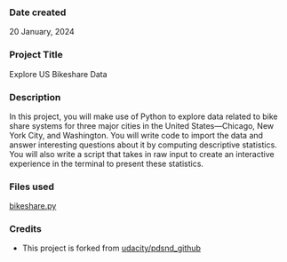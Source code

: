 ### Date created
20 January, 2024

### Project Title
Explore US Bikeshare Data

### Description
In this project, you will make use of Python to explore data related to bike share systems for three major cities in the United States—Chicago, New York City, and Washington. You will write code to import the data and answer interesting questions about it by computing descriptive statistics. You will also write a script that takes in raw input to create an interactive experience in the terminal to present these statistics.

### Files used
[bikeshare.py](./bikeshare.py)

### Credits

* This project is forked from [udacity/pdsnd_github](https://github.com/udacity/pdsnd_github) 